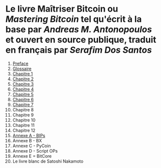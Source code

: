# Le livre **Maîtriser Bitcoin** ou _**Mastering Bitcoin**_ tel qu'écrit à la base par _Andreas M. Antonopoulos_ et ouvert en source publique, traduit en français par _Serafim Dos Santos_

1. [Preface](DONE1/html/for_use_mastering-bitcoin_preface-open_fr_CA.html)
2. [Glossaire](DONE1/html/for_use_mastering-bitcoin_glossary-1_fr_CA.html)
3. [Chapitre 1](DONE1/html/for_use_mastering-bitcoin_chapter-1_fr_CA.html)
4. [Chapitre 2](DONE1/html/for_use_mastering-bitcoin_chapter-2_fr_CA.html)
5. [Chapitre 3](DONE1/html/for_use_mastering-bitcoin_chapter-3_fr_CA.html)
6. [Chapitre 4](DONE1/html/for_use_mastering-bitcoin_chapter-4_fr_CA.html)
7. [Chapitre 5](DONE1/html/for_use_mastering-bitcoin_chapter-5_fr_CA.html)
8. [Chapitre 6](DONE1/html/for_use_mastering-bitcoin_chapter-6_fr_CA.html)
9. [Chapitre 7](DONE1/html/for_use_mastering-bitcoin_chapter-7_fr_CA.html)
10. Chapitre 8
11. Chapitre 9
12. Chapitre 10
13. Chapitre 11
14. Chapitre 12
15. [Annexe A - BIPs](DONE1/html/for_use_mastering-bitcoin_appendix-bips_fr_CA.html)
16. Annexe B - BX
17. Annexe C - PyCoin
18. Annexe D - Script OPs
19. Annexe E = BitCore
20. Le livre blanc de Satoshi Nakamoto

